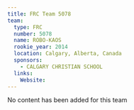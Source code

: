 ```yaml
---
title: FRC Team 5078
team:
  type: FRC
  number: 5078
  name: ROBO-KAOS
  rookie_year: 2014
  location: Calgary, Alberta, Canada
  sponsors:
    - CALGARY CHRISTIAN SCHOOL
  links:
    Website: 
---
```

No content has been added for this team